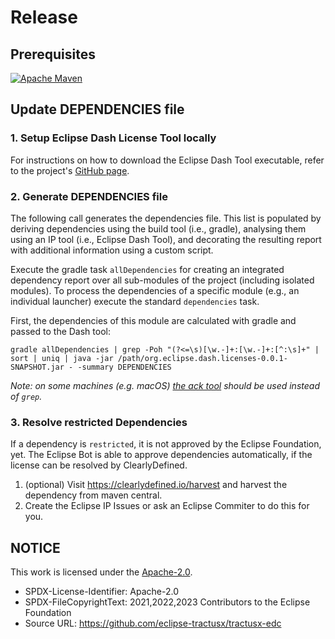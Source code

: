 # Release

## Prerequisites

[![Apache Maven][maven-shield]][maven-url]

## Update DEPENDENCIES file

### 1. Setup Eclipse Dash License Tool locally

For instructions on how to download the Eclipse Dash Tool executable, refer to the
project's [GitHub page](https://github.com/eclipse/dash-licenses#get-it).

### 2. Generate DEPENDENCIES file

The following call generates the dependencies file. This list is populated by deriving dependencies using the build tool (i.e.,
gradle), analysing them using an IP tool (i.e., Eclipse Dash Tool), and decorating the resulting report with additional
information using a custom script.

Execute the gradle task `allDependencies` for creating an integrated dependency report over all sub-modules of the
project (including isolated modules). To process the dependencies of a specific module (e.g., an individual launcher)
execute the standard `dependencies` task.

First, the dependencies of this module are calculated with gradle and passed to the Dash tool:

```shell
gradle allDependencies | grep -Poh "(?<=\s)[\w.-]+:[\w.-]+:[^:\s]+" | sort | uniq | java -jar /path/org.eclipse.dash.licenses-0.0.1-SNAPSHOT.jar - -summary DEPENDENCIES
```

_Note: on some machines (e.g. macOS) [the ack tool](https://beyondgrep.com/install/) should be used instead of `grep`._

### 3. Resolve restricted Dependencies

If a dependency is `restricted`, it is not approved by the Eclipse Foundation, yet.
The Eclipse Bot is able to approve dependencies automatically, if the license can be resolved by ClearlyDefined.

1. (optional) Visit <https://clearlydefined.io/harvest> and harvest the dependency
   from maven central.
2. Create the Eclipse IP Issues or ask an Eclipse Commiter to do this for you.

[maven-shield]: https://img.shields.io/badge/Apache%20Maven-URL-blue
[maven-url]: https://maven.apache.org

## NOTICE

This work is licensed under the [Apache-2.0](https://www.apache.org/licenses/LICENSE-2.0).

- SPDX-License-Identifier: Apache-2.0
- SPDX-FileCopyrightText: 2021,2022,2023 Contributors to the Eclipse Foundation
- Source URL: <https://github.com/eclipse-tractusx/tractusx-edc>
